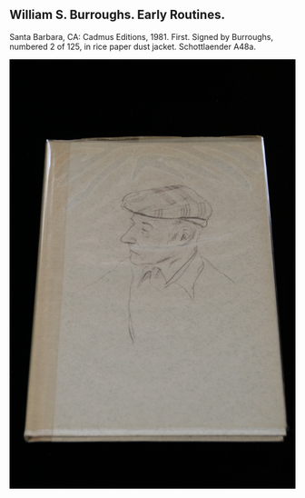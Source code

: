 ## William S. Burroughs. Early Routines.

Santa Barbara, CA: Cadmus Editions, 1981. First. Signed by Burroughs, numbered 2 of 125, in rice paper dust jacket. Schottlaender A48a.

![Early Routines](../assets/images/early-routines-2.jpg)
